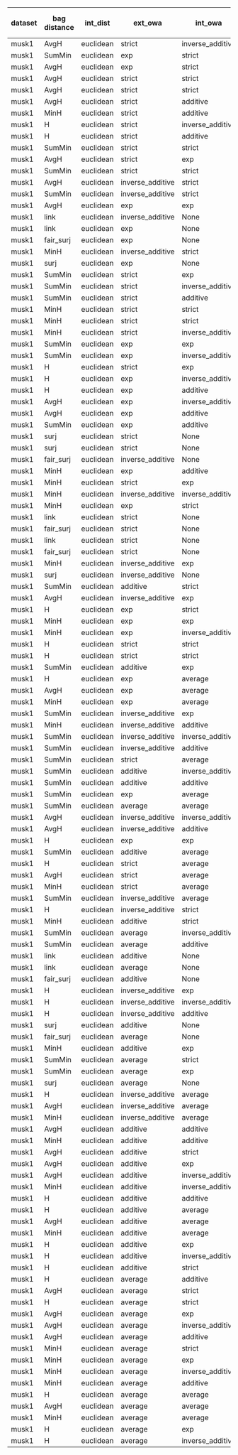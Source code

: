 | dataset | bag distance | int_dist | ext_owa | int_owa | Accuracy | F1 | TP | TN | FP | FN | Sensitivity | False Negative Rate | False Positive Rate | Specificity | Precission | False omission rate | FDR | Negative predictive value |
|---------|--------------|----------|---------|---------|----------|----|----|----|----|----|-------------|---------------------|---------------------|-------------|------------|---------------------|-----|---------------------------|
| musk1 | AvgH | euclidean | strict | inverse_additive | 0.956 | 0.95 | 38 | 48 | 2 | 2 | 0.95 | 0.05 | 0.04 | 0.96 | 0.95 | 0.04 | 0.05 | 0.96 |
| musk1 | SumMin | euclidean | exp | strict | 0.944 | 0.935 | 36 | 49 | 1 | 4 | 0.9 | 0.1 | 0.02 | 0.98 | 0.973 | 0.075 | 0.027 | 0.925 |
| musk1 | AvgH | euclidean | exp | strict | 0.944 | 0.933 | 35 | 50 | 0 | 5 | 0.875 | 0.125 | 0.0 | 1.0 | 1.0 | 0.091 | 0.0 | 0.909 |
| musk1 | AvgH | euclidean | strict | strict | 0.933 | 0.925 | 37 | 47 | 3 | 3 | 0.925 | 0.075 | 0.06 | 0.94 | 0.925 | 0.06 | 0.075 | 0.94 |
| musk1 | AvgH | euclidean | strict | strict | 0.933 | 0.925 | 37 | 47 | 3 | 3 | 0.925 | 0.075 | 0.06 | 0.94 | 0.925 | 0.06 | 0.075 | 0.94 |
| musk1 | AvgH | euclidean | strict | additive | 0.933 | 0.923 | 36 | 48 | 2 | 4 | 0.9 | 0.1 | 0.04 | 0.96 | 0.947 | 0.077 | 0.053 | 0.923 |
| musk1 | MinH | euclidean | strict | additive | 0.933 | 0.923 | 36 | 48 | 2 | 4 | 0.9 | 0.1 | 0.04 | 0.96 | 0.947 | 0.077 | 0.053 | 0.923 |
| musk1 | H | euclidean | strict | inverse_additive | 0.933 | 0.919 | 34 | 50 | 0 | 6 | 0.85 | 0.15 | 0.0 | 1.0 | 1.0 | 0.107 | 0.0 | 0.893 |
| musk1 | H | euclidean | strict | additive | 0.933 | 0.919 | 34 | 50 | 0 | 6 | 0.85 | 0.15 | 0.0 | 1.0 | 1.0 | 0.107 | 0.0 | 0.893 |
| musk1 | SumMin | euclidean | strict | strict | 0.922 | 0.911 | 36 | 47 | 3 | 4 | 0.9 | 0.1 | 0.06 | 0.94 | 0.923 | 0.078 | 0.077 | 0.922 |
| musk1 | AvgH | euclidean | strict | exp | 0.922 | 0.911 | 36 | 47 | 3 | 4 | 0.9 | 0.1 | 0.06 | 0.94 | 0.923 | 0.078 | 0.077 | 0.922 |
| musk1 | SumMin | euclidean | strict | strict | 0.922 | 0.911 | 36 | 47 | 3 | 4 | 0.9 | 0.1 | 0.06 | 0.94 | 0.923 | 0.078 | 0.077 | 0.922 |
| musk1 | AvgH | euclidean | inverse_additive | strict | 0.922 | 0.904 | 33 | 50 | 0 | 7 | 0.825 | 0.175 | 0.0 | 1.0 | 1.0 | 0.123 | 0.0 | 0.877 |
| musk1 | SumMin | euclidean | inverse_additive | strict | 0.922 | 0.904 | 33 | 50 | 0 | 7 | 0.825 | 0.175 | 0.0 | 1.0 | 1.0 | 0.123 | 0.0 | 0.877 |
| musk1 | AvgH | euclidean | exp | exp | 0.922 | 0.904 | 33 | 50 | 0 | 7 | 0.825 | 0.175 | 0.0 | 1.0 | 1.0 | 0.123 | 0.0 | 0.877 |
| musk1 | link | euclidean | inverse_additive | None | 0.911 | 0.895 | 34 | 48 | 2 | 6 | 0.85 | 0.15 | 0.04 | 0.96 | 0.944 | 0.111 | 0.056 | 0.889 |
| musk1 | link | euclidean | exp | None | 0.911 | 0.895 | 34 | 48 | 2 | 6 | 0.85 | 0.15 | 0.04 | 0.96 | 0.944 | 0.111 | 0.056 | 0.889 |
| musk1 | fair_surj | euclidean | exp | None | 0.911 | 0.895 | 34 | 48 | 2 | 6 | 0.85 | 0.15 | 0.04 | 0.96 | 0.944 | 0.111 | 0.056 | 0.889 |
| musk1 | MinH | euclidean | inverse_additive | strict | 0.911 | 0.892 | 33 | 49 | 1 | 7 | 0.825 | 0.175 | 0.02 | 0.98 | 0.971 | 0.125 | 0.029 | 0.875 |
| musk1 | surj | euclidean | exp | None | 0.911 | 0.892 | 33 | 49 | 1 | 7 | 0.825 | 0.175 | 0.02 | 0.98 | 0.971 | 0.125 | 0.029 | 0.875 |
| musk1 | SumMin | euclidean | strict | exp | 0.889 | 0.881 | 37 | 43 | 7 | 3 | 0.925 | 0.075 | 0.14 | 0.86 | 0.841 | 0.065 | 0.159 | 0.935 |
| musk1 | SumMin | euclidean | strict | inverse_additive | 0.889 | 0.881 | 37 | 43 | 7 | 3 | 0.925 | 0.075 | 0.14 | 0.86 | 0.841 | 0.065 | 0.159 | 0.935 |
| musk1 | SumMin | euclidean | strict | additive | 0.889 | 0.881 | 37 | 43 | 7 | 3 | 0.925 | 0.075 | 0.14 | 0.86 | 0.841 | 0.065 | 0.159 | 0.935 |
| musk1 | MinH | euclidean | strict | strict | 0.889 | 0.878 | 36 | 44 | 6 | 4 | 0.9 | 0.1 | 0.12 | 0.88 | 0.857 | 0.083 | 0.143 | 0.917 |
| musk1 | MinH | euclidean | strict | strict | 0.889 | 0.878 | 36 | 44 | 6 | 4 | 0.9 | 0.1 | 0.12 | 0.88 | 0.857 | 0.083 | 0.143 | 0.917 |
| musk1 | MinH | euclidean | strict | inverse_additive | 0.889 | 0.878 | 36 | 44 | 6 | 4 | 0.9 | 0.1 | 0.12 | 0.88 | 0.857 | 0.083 | 0.143 | 0.917 |
| musk1 | SumMin | euclidean | exp | exp | 0.889 | 0.878 | 36 | 44 | 6 | 4 | 0.9 | 0.1 | 0.12 | 0.88 | 0.857 | 0.083 | 0.143 | 0.917 |
| musk1 | SumMin | euclidean | exp | inverse_additive | 0.889 | 0.878 | 36 | 44 | 6 | 4 | 0.9 | 0.1 | 0.12 | 0.88 | 0.857 | 0.083 | 0.143 | 0.917 |
| musk1 | H | euclidean | strict | exp | 0.9 | 0.877 | 32 | 49 | 1 | 8 | 0.8 | 0.2 | 0.02 | 0.98 | 0.97 | 0.14 | 0.03 | 0.86 |
| musk1 | H | euclidean | exp | inverse_additive | 0.9 | 0.873 | 31 | 50 | 0 | 9 | 0.775 | 0.225 | 0.0 | 1.0 | 1.0 | 0.153 | 0.0 | 0.847 |
| musk1 | H | euclidean | exp | additive | 0.9 | 0.873 | 31 | 50 | 0 | 9 | 0.775 | 0.225 | 0.0 | 1.0 | 1.0 | 0.153 | 0.0 | 0.847 |
| musk1 | AvgH | euclidean | exp | inverse_additive | 0.9 | 0.873 | 31 | 50 | 0 | 9 | 0.775 | 0.225 | 0.0 | 1.0 | 1.0 | 0.153 | 0.0 | 0.847 |
| musk1 | AvgH | euclidean | exp | additive | 0.9 | 0.873 | 31 | 50 | 0 | 9 | 0.775 | 0.225 | 0.0 | 1.0 | 1.0 | 0.153 | 0.0 | 0.847 |
| musk1 | SumMin | euclidean | exp | additive | 0.878 | 0.867 | 36 | 43 | 7 | 4 | 0.9 | 0.1 | 0.14 | 0.86 | 0.837 | 0.085 | 0.163 | 0.915 |
| musk1 | surj | euclidean | strict | None | 0.889 | 0.865 | 32 | 48 | 2 | 8 | 0.8 | 0.2 | 0.04 | 0.96 | 0.941 | 0.143 | 0.059 | 0.857 |
| musk1 | surj | euclidean | strict | None | 0.889 | 0.865 | 32 | 48 | 2 | 8 | 0.8 | 0.2 | 0.04 | 0.96 | 0.941 | 0.143 | 0.059 | 0.857 |
| musk1 | fair_surj | euclidean | inverse_additive | None | 0.889 | 0.865 | 32 | 48 | 2 | 8 | 0.8 | 0.2 | 0.04 | 0.96 | 0.941 | 0.143 | 0.059 | 0.857 |
| musk1 | MinH | euclidean | exp | additive | 0.889 | 0.865 | 32 | 48 | 2 | 8 | 0.8 | 0.2 | 0.04 | 0.96 | 0.941 | 0.143 | 0.059 | 0.857 |
| musk1 | MinH | euclidean | strict | exp | 0.878 | 0.864 | 35 | 44 | 6 | 5 | 0.875 | 0.125 | 0.12 | 0.88 | 0.854 | 0.102 | 0.146 | 0.898 |
| musk1 | MinH | euclidean | inverse_additive | inverse_additive | 0.889 | 0.857 | 30 | 50 | 0 | 10 | 0.75 | 0.25 | 0.0 | 1.0 | 1.0 | 0.167 | 0.0 | 0.833 |
| musk1 | MinH | euclidean | exp | strict | 0.878 | 0.857 | 33 | 46 | 4 | 7 | 0.825 | 0.175 | 0.08 | 0.92 | 0.892 | 0.132 | 0.108 | 0.868 |
| musk1 | link | euclidean | strict | None | 0.878 | 0.853 | 32 | 47 | 3 | 8 | 0.8 | 0.2 | 0.06 | 0.94 | 0.914 | 0.145 | 0.086 | 0.855 |
| musk1 | fair_surj | euclidean | strict | None | 0.878 | 0.853 | 32 | 47 | 3 | 8 | 0.8 | 0.2 | 0.06 | 0.94 | 0.914 | 0.145 | 0.086 | 0.855 |
| musk1 | link | euclidean | strict | None | 0.878 | 0.853 | 32 | 47 | 3 | 8 | 0.8 | 0.2 | 0.06 | 0.94 | 0.914 | 0.145 | 0.086 | 0.855 |
| musk1 | fair_surj | euclidean | strict | None | 0.878 | 0.853 | 32 | 47 | 3 | 8 | 0.8 | 0.2 | 0.06 | 0.94 | 0.914 | 0.145 | 0.086 | 0.855 |
| musk1 | MinH | euclidean | inverse_additive | exp | 0.878 | 0.849 | 31 | 48 | 2 | 9 | 0.775 | 0.225 | 0.04 | 0.96 | 0.939 | 0.158 | 0.061 | 0.842 |
| musk1 | surj | euclidean | inverse_additive | None | 0.878 | 0.845 | 30 | 49 | 1 | 10 | 0.75 | 0.25 | 0.02 | 0.98 | 0.968 | 0.169 | 0.032 | 0.831 |
| musk1 | SumMin | euclidean | additive | strict | 0.878 | 0.841 | 29 | 50 | 0 | 11 | 0.725 | 0.275 | 0.0 | 1.0 | 1.0 | 0.18 | 0.0 | 0.82 |
| musk1 | AvgH | euclidean | inverse_additive | exp | 0.878 | 0.841 | 29 | 50 | 0 | 11 | 0.725 | 0.275 | 0.0 | 1.0 | 1.0 | 0.18 | 0.0 | 0.82 |
| musk1 | H | euclidean | exp | strict | 0.878 | 0.841 | 29 | 50 | 0 | 11 | 0.725 | 0.275 | 0.0 | 1.0 | 1.0 | 0.18 | 0.0 | 0.82 |
| musk1 | MinH | euclidean | exp | exp | 0.856 | 0.835 | 33 | 44 | 6 | 7 | 0.825 | 0.175 | 0.12 | 0.88 | 0.846 | 0.137 | 0.154 | 0.863 |
| musk1 | MinH | euclidean | exp | inverse_additive | 0.856 | 0.835 | 33 | 44 | 6 | 7 | 0.825 | 0.175 | 0.12 | 0.88 | 0.846 | 0.137 | 0.154 | 0.863 |
| musk1 | H | euclidean | strict | strict | 0.867 | 0.833 | 30 | 48 | 2 | 10 | 0.75 | 0.25 | 0.04 | 0.96 | 0.938 | 0.172 | 0.062 | 0.828 |
| musk1 | H | euclidean | strict | strict | 0.867 | 0.833 | 30 | 48 | 2 | 10 | 0.75 | 0.25 | 0.04 | 0.96 | 0.938 | 0.172 | 0.062 | 0.828 |
| musk1 | SumMin | euclidean | additive | exp | 0.867 | 0.833 | 30 | 48 | 2 | 10 | 0.75 | 0.25 | 0.04 | 0.96 | 0.938 | 0.172 | 0.062 | 0.828 |
| musk1 | H | euclidean | exp | average | 0.867 | 0.833 | 30 | 48 | 2 | 10 | 0.75 | 0.25 | 0.04 | 0.96 | 0.938 | 0.172 | 0.062 | 0.828 |
| musk1 | AvgH | euclidean | exp | average | 0.867 | 0.833 | 30 | 48 | 2 | 10 | 0.75 | 0.25 | 0.04 | 0.96 | 0.938 | 0.172 | 0.062 | 0.828 |
| musk1 | MinH | euclidean | exp | average | 0.867 | 0.833 | 30 | 48 | 2 | 10 | 0.75 | 0.25 | 0.04 | 0.96 | 0.938 | 0.172 | 0.062 | 0.828 |
| musk1 | SumMin | euclidean | inverse_additive | exp | 0.856 | 0.831 | 32 | 45 | 5 | 8 | 0.8 | 0.2 | 0.1 | 0.9 | 0.865 | 0.151 | 0.135 | 0.849 |
| musk1 | MinH | euclidean | inverse_additive | additive | 0.867 | 0.824 | 28 | 50 | 0 | 12 | 0.7 | 0.3 | 0.0 | 1.0 | 1.0 | 0.194 | 0.0 | 0.806 |
| musk1 | SumMin | euclidean | inverse_additive | inverse_additive | 0.844 | 0.821 | 32 | 44 | 6 | 8 | 0.8 | 0.2 | 0.12 | 0.88 | 0.842 | 0.154 | 0.158 | 0.846 |
| musk1 | SumMin | euclidean | inverse_additive | additive | 0.844 | 0.821 | 32 | 44 | 6 | 8 | 0.8 | 0.2 | 0.12 | 0.88 | 0.842 | 0.154 | 0.158 | 0.846 |
| musk1 | SumMin | euclidean | strict | average | 0.833 | 0.819 | 34 | 41 | 9 | 6 | 0.85 | 0.15 | 0.18 | 0.82 | 0.791 | 0.128 | 0.209 | 0.872 |
| musk1 | SumMin | euclidean | additive | inverse_additive | 0.844 | 0.816 | 31 | 45 | 5 | 9 | 0.775 | 0.225 | 0.1 | 0.9 | 0.861 | 0.167 | 0.139 | 0.833 |
| musk1 | SumMin | euclidean | additive | additive | 0.844 | 0.816 | 31 | 45 | 5 | 9 | 0.775 | 0.225 | 0.1 | 0.9 | 0.861 | 0.167 | 0.139 | 0.833 |
| musk1 | SumMin | euclidean | exp | average | 0.833 | 0.815 | 33 | 42 | 8 | 7 | 0.825 | 0.175 | 0.16 | 0.84 | 0.805 | 0.143 | 0.195 | 0.857 |
| musk1 | SumMin | euclidean | average | average | 0.856 | 0.812 | 28 | 49 | 1 | 12 | 0.7 | 0.3 | 0.02 | 0.98 | 0.966 | 0.197 | 0.034 | 0.803 |
| musk1 | AvgH | euclidean | inverse_additive | inverse_additive | 0.856 | 0.806 | 27 | 50 | 0 | 13 | 0.675 | 0.325 | 0.0 | 1.0 | 1.0 | 0.206 | 0.0 | 0.794 |
| musk1 | AvgH | euclidean | inverse_additive | additive | 0.856 | 0.806 | 27 | 50 | 0 | 13 | 0.675 | 0.325 | 0.0 | 1.0 | 1.0 | 0.206 | 0.0 | 0.794 |
| musk1 | H | euclidean | exp | exp | 0.856 | 0.806 | 27 | 50 | 0 | 13 | 0.675 | 0.325 | 0.0 | 1.0 | 1.0 | 0.206 | 0.0 | 0.794 |
| musk1 | SumMin | euclidean | additive | average | 0.833 | 0.805 | 31 | 44 | 6 | 9 | 0.775 | 0.225 | 0.12 | 0.88 | 0.838 | 0.17 | 0.162 | 0.83 |
| musk1 | H | euclidean | strict | average | 0.833 | 0.8 | 30 | 45 | 5 | 10 | 0.75 | 0.25 | 0.1 | 0.9 | 0.857 | 0.182 | 0.143 | 0.818 |
| musk1 | AvgH | euclidean | strict | average | 0.833 | 0.8 | 30 | 45 | 5 | 10 | 0.75 | 0.25 | 0.1 | 0.9 | 0.857 | 0.182 | 0.143 | 0.818 |
| musk1 | MinH | euclidean | strict | average | 0.833 | 0.8 | 30 | 45 | 5 | 10 | 0.75 | 0.25 | 0.1 | 0.9 | 0.857 | 0.182 | 0.143 | 0.818 |
| musk1 | SumMin | euclidean | inverse_additive | average | 0.822 | 0.789 | 30 | 44 | 6 | 10 | 0.75 | 0.25 | 0.12 | 0.88 | 0.833 | 0.185 | 0.167 | 0.815 |
| musk1 | H | euclidean | inverse_additive | strict | 0.844 | 0.788 | 26 | 50 | 0 | 14 | 0.65 | 0.35 | 0.0 | 1.0 | 1.0 | 0.219 | 0.0 | 0.781 |
| musk1 | MinH | euclidean | additive | strict | 0.833 | 0.769 | 25 | 50 | 0 | 15 | 0.625 | 0.375 | 0.0 | 1.0 | 1.0 | 0.231 | 0.0 | 0.769 |
| musk1 | SumMin | euclidean | average | inverse_additive | 0.833 | 0.769 | 25 | 50 | 0 | 15 | 0.625 | 0.375 | 0.0 | 1.0 | 1.0 | 0.231 | 0.0 | 0.769 |
| musk1 | SumMin | euclidean | average | additive | 0.833 | 0.769 | 25 | 50 | 0 | 15 | 0.625 | 0.375 | 0.0 | 1.0 | 1.0 | 0.231 | 0.0 | 0.769 |
| musk1 | link | euclidean | additive | None | 0.811 | 0.761 | 27 | 46 | 4 | 13 | 0.675 | 0.325 | 0.08 | 0.92 | 0.871 | 0.22 | 0.129 | 0.78 |
| musk1 | link | euclidean | average | None | 0.811 | 0.754 | 26 | 47 | 3 | 14 | 0.65 | 0.35 | 0.06 | 0.94 | 0.897 | 0.23 | 0.103 | 0.77 |
| musk1 | fair_surj | euclidean | additive | None | 0.8 | 0.75 | 27 | 45 | 5 | 13 | 0.675 | 0.325 | 0.1 | 0.9 | 0.844 | 0.224 | 0.156 | 0.776 |
| musk1 | H | euclidean | inverse_additive | exp | 0.822 | 0.75 | 24 | 50 | 0 | 16 | 0.6 | 0.4 | 0.0 | 1.0 | 1.0 | 0.242 | 0.0 | 0.758 |
| musk1 | H | euclidean | inverse_additive | inverse_additive | 0.822 | 0.75 | 24 | 50 | 0 | 16 | 0.6 | 0.4 | 0.0 | 1.0 | 1.0 | 0.242 | 0.0 | 0.758 |
| musk1 | H | euclidean | inverse_additive | additive | 0.822 | 0.75 | 24 | 50 | 0 | 16 | 0.6 | 0.4 | 0.0 | 1.0 | 1.0 | 0.242 | 0.0 | 0.758 |
| musk1 | surj | euclidean | additive | None | 0.8 | 0.743 | 26 | 46 | 4 | 14 | 0.65 | 0.35 | 0.08 | 0.92 | 0.867 | 0.233 | 0.133 | 0.767 |
| musk1 | fair_surj | euclidean | average | None | 0.789 | 0.732 | 26 | 45 | 5 | 14 | 0.65 | 0.35 | 0.1 | 0.9 | 0.839 | 0.237 | 0.161 | 0.763 |
| musk1 | MinH | euclidean | additive | exp | 0.811 | 0.73 | 23 | 50 | 0 | 17 | 0.575 | 0.425 | 0.0 | 1.0 | 1.0 | 0.254 | 0.0 | 0.746 |
| musk1 | SumMin | euclidean | average | strict | 0.811 | 0.73 | 23 | 50 | 0 | 17 | 0.575 | 0.425 | 0.0 | 1.0 | 1.0 | 0.254 | 0.0 | 0.746 |
| musk1 | SumMin | euclidean | average | exp | 0.811 | 0.73 | 23 | 50 | 0 | 17 | 0.575 | 0.425 | 0.0 | 1.0 | 1.0 | 0.254 | 0.0 | 0.746 |
| musk1 | surj | euclidean | average | None | 0.789 | 0.716 | 24 | 47 | 3 | 16 | 0.6 | 0.4 | 0.06 | 0.94 | 0.889 | 0.254 | 0.111 | 0.746 |
| musk1 | H | euclidean | inverse_additive | average | 0.767 | 0.667 | 21 | 48 | 2 | 19 | 0.525 | 0.475 | 0.04 | 0.96 | 0.913 | 0.284 | 0.087 | 0.716 |
| musk1 | AvgH | euclidean | inverse_additive | average | 0.767 | 0.667 | 21 | 48 | 2 | 19 | 0.525 | 0.475 | 0.04 | 0.96 | 0.913 | 0.284 | 0.087 | 0.716 |
| musk1 | MinH | euclidean | inverse_additive | average | 0.767 | 0.667 | 21 | 48 | 2 | 19 | 0.525 | 0.475 | 0.04 | 0.96 | 0.913 | 0.284 | 0.087 | 0.716 |
| musk1 | AvgH | euclidean | additive | additive | 0.744 | 0.596 | 17 | 50 | 0 | 23 | 0.425 | 0.575 | 0.0 | 1.0 | 1.0 | 0.315 | 0.0 | 0.685 |
| musk1 | MinH | euclidean | additive | additive | 0.744 | 0.596 | 17 | 50 | 0 | 23 | 0.425 | 0.575 | 0.0 | 1.0 | 1.0 | 0.315 | 0.0 | 0.685 |
| musk1 | AvgH | euclidean | additive | strict | 0.733 | 0.571 | 16 | 50 | 0 | 24 | 0.4 | 0.6 | 0.0 | 1.0 | 1.0 | 0.324 | 0.0 | 0.676 |
| musk1 | AvgH | euclidean | additive | exp | 0.733 | 0.571 | 16 | 50 | 0 | 24 | 0.4 | 0.6 | 0.0 | 1.0 | 1.0 | 0.324 | 0.0 | 0.676 |
| musk1 | AvgH | euclidean | additive | inverse_additive | 0.733 | 0.571 | 16 | 50 | 0 | 24 | 0.4 | 0.6 | 0.0 | 1.0 | 1.0 | 0.324 | 0.0 | 0.676 |
| musk1 | MinH | euclidean | additive | inverse_additive | 0.733 | 0.571 | 16 | 50 | 0 | 24 | 0.4 | 0.6 | 0.0 | 1.0 | 1.0 | 0.324 | 0.0 | 0.676 |
| musk1 | H | euclidean | additive | additive | 0.722 | 0.545 | 15 | 50 | 0 | 25 | 0.375 | 0.625 | 0.0 | 1.0 | 1.0 | 0.333 | 0.0 | 0.667 |
| musk1 | H | euclidean | additive | average | 0.722 | 0.545 | 15 | 50 | 0 | 25 | 0.375 | 0.625 | 0.0 | 1.0 | 1.0 | 0.333 | 0.0 | 0.667 |
| musk1 | AvgH | euclidean | additive | average | 0.722 | 0.545 | 15 | 50 | 0 | 25 | 0.375 | 0.625 | 0.0 | 1.0 | 1.0 | 0.333 | 0.0 | 0.667 |
| musk1 | MinH | euclidean | additive | average | 0.722 | 0.545 | 15 | 50 | 0 | 25 | 0.375 | 0.625 | 0.0 | 1.0 | 1.0 | 0.333 | 0.0 | 0.667 |
| musk1 | H | euclidean | additive | exp | 0.711 | 0.519 | 14 | 50 | 0 | 26 | 0.35 | 0.65 | 0.0 | 1.0 | 1.0 | 0.342 | 0.0 | 0.658 |
| musk1 | H | euclidean | additive | inverse_additive | 0.711 | 0.519 | 14 | 50 | 0 | 26 | 0.35 | 0.65 | 0.0 | 1.0 | 1.0 | 0.342 | 0.0 | 0.658 |
| musk1 | H | euclidean | additive | strict | 0.689 | 0.462 | 12 | 50 | 0 | 28 | 0.3 | 0.7 | 0.0 | 1.0 | 1.0 | 0.359 | 0.0 | 0.641 |
| musk1 | H | euclidean | average | additive | 0.689 | 0.462 | 12 | 50 | 0 | 28 | 0.3 | 0.7 | 0.0 | 1.0 | 1.0 | 0.359 | 0.0 | 0.641 |
| musk1 | AvgH | euclidean | average | strict | 0.689 | 0.462 | 12 | 50 | 0 | 28 | 0.3 | 0.7 | 0.0 | 1.0 | 1.0 | 0.359 | 0.0 | 0.641 |
| musk1 | H | euclidean | average | strict | 0.678 | 0.431 | 11 | 50 | 0 | 29 | 0.275 | 0.725 | 0.0 | 1.0 | 1.0 | 0.367 | 0.0 | 0.633 |
| musk1 | AvgH | euclidean | average | exp | 0.678 | 0.431 | 11 | 50 | 0 | 29 | 0.275 | 0.725 | 0.0 | 1.0 | 1.0 | 0.367 | 0.0 | 0.633 |
| musk1 | AvgH | euclidean | average | inverse_additive | 0.678 | 0.431 | 11 | 50 | 0 | 29 | 0.275 | 0.725 | 0.0 | 1.0 | 1.0 | 0.367 | 0.0 | 0.633 |
| musk1 | AvgH | euclidean | average | additive | 0.678 | 0.431 | 11 | 50 | 0 | 29 | 0.275 | 0.725 | 0.0 | 1.0 | 1.0 | 0.367 | 0.0 | 0.633 |
| musk1 | MinH | euclidean | average | strict | 0.678 | 0.431 | 11 | 50 | 0 | 29 | 0.275 | 0.725 | 0.0 | 1.0 | 1.0 | 0.367 | 0.0 | 0.633 |
| musk1 | MinH | euclidean | average | exp | 0.678 | 0.431 | 11 | 50 | 0 | 29 | 0.275 | 0.725 | 0.0 | 1.0 | 1.0 | 0.367 | 0.0 | 0.633 |
| musk1 | MinH | euclidean | average | inverse_additive | 0.678 | 0.431 | 11 | 50 | 0 | 29 | 0.275 | 0.725 | 0.0 | 1.0 | 1.0 | 0.367 | 0.0 | 0.633 |
| musk1 | MinH | euclidean | average | additive | 0.678 | 0.431 | 11 | 50 | 0 | 29 | 0.275 | 0.725 | 0.0 | 1.0 | 1.0 | 0.367 | 0.0 | 0.633 |
| musk1 | H | euclidean | average | average | 0.667 | 0.4 | 10 | 50 | 0 | 30 | 0.25 | 0.75 | 0.0 | 1.0 | 1.0 | 0.375 | 0.0 | 0.625 |
| musk1 | AvgH | euclidean | average | average | 0.667 | 0.4 | 10 | 50 | 0 | 30 | 0.25 | 0.75 | 0.0 | 1.0 | 1.0 | 0.375 | 0.0 | 0.625 |
| musk1 | MinH | euclidean | average | average | 0.667 | 0.4 | 10 | 50 | 0 | 30 | 0.25 | 0.75 | 0.0 | 1.0 | 1.0 | 0.375 | 0.0 | 0.625 |
| musk1 | H | euclidean | average | exp | 0.656 | 0.367 | 9 | 50 | 0 | 31 | 0.225 | 0.775 | 0.0 | 1.0 | 1.0 | 0.383 | 0.0 | 0.617 |
| musk1 | H | euclidean | average | inverse_additive | 0.656 | 0.367 | 9 | 50 | 0 | 31 | 0.225 | 0.775 | 0.0 | 1.0 | 1.0 | 0.383 | 0.0 | 0.617 |
